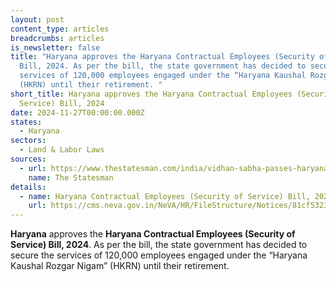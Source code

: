 ```yaml
---
layout: post
content_type: articles
breadcrumbs: articles
is_newsletter: false
title: "Haryana approves the Haryana Contractual Employees (Security of Service)
  Bill, 2024. As per the bill, the state government has decided to secure the
  services of 120,000 employees engaged under the “Haryana Kaushal Rozgar Nigam”
  (HKRN) until their retirement. "
short_title: Haryana approves the Haryana Contractual Employees (Security of
  Service) Bill, 2024
date: 2024-11-27T00:00:00.000Z
states:
  - Haryana
sectors:
  - Land & Labor Laws
sources:
  - url: https://www.thestatesman.com/india/vidhan-sabha-passes-haryana-contractual-employees-security-of-service-bill-2024-1503366262.html
    name: The Statesman
details:
  - name: Haryana Contractual Employees (Security of Service) Bill, 2024
    url: https://cms.neva.gov.in/NeVA/HR/FileStructure/Notices/81cf5323-c963-4bef-baed-4c3e77bf5bc4.pdf
---
```

**Haryana** approves the **Haryana Contractual Employees (Security of Service) Bill, 2024**. As per the bill, the state government has decided to secure the services of 120,000 employees engaged under the “Haryana Kaushal Rozgar Nigam” (HKRN) until their retirement.
